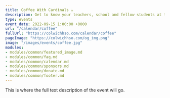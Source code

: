 ```yaml
---
title: Coffee With Cardinals ☕ 
description: Get to know your teachers, school and fellow students at the beginning of the school year.
type: events
event_date: 2022-09-15 1:00:00 +0000
url: "/calendar/coffee"
fullUrl: "https://colwichhso.com/calendar/coffee"
pageImage: "https://colwichhso.com/og_img.png"
image: "/images/events/coffee.jpg"
modules:
- modules/common/featured_image.md
- modules/common/faq.md
- modules/common/calendar.md
- modules/common/sponsors.md
- modules/common/donate.md
- modules/common/footer.md
---
```

This is where the full text description of the event will go.